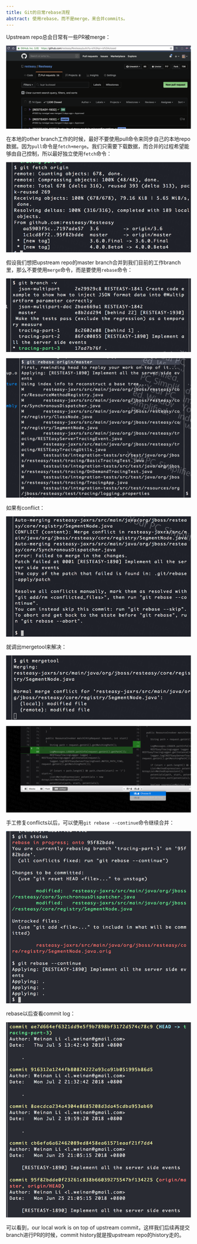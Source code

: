 ```yaml
---
title: Git的日常rebase流程
abstract: 使用rebase，而不是merge，来合并commits。
---
```




Upstream repo总会日常有一些PR被merge：

![](https://raw.githubusercontent.com/liweinan/blogpicbackup/master/data/AE2548F3-589E-4C79-9D58-56310C75E247.png)

在本地的other branch工作的时候，最好不要使用pull命令来同步自己的本地repo数据。因为`pull`命令是`fetch+merge`。我们只需要下载数据，而合并的过程希望能够由自己控制，所以最好独立使用`fetch`命令：

![](https://raw.githubusercontent.com/liweinan/blogpicbackup/master/data/1106D080-C091-498D-9DC1-6C5B642FB91D.png)

假设我们想把upstream repo的master branch合并到我们目前的工作branch里，那么不要使用`merge`命令，而是要使用`rebase`命令：

![](https://raw.githubusercontent.com/liweinan/blogpicbackup/master/data/E1DBC9C0-31AE-4C8E-9C38-F4AAB8CCF480.png)

![](https://raw.githubusercontent.com/liweinan/blogpicbackup/master/data/3F3A83BB-445F-4AB8-AEA0-CC7DBACEE238.png)

如果有conflict：

![](https://raw.githubusercontent.com/liweinan/blogpicbackup/master/data/308AD802-95AE-4B57-AD60-12D5EDA14586.png)

就调出mergetool来解决：

![](https://raw.githubusercontent.com/liweinan/blogpicbackup/master/data/CC28F1E9-6702-4E55-9801-8C01C71A1C2B.png)

![](https://raw.githubusercontent.com/liweinan/blogpicbackup/master/data/7BCD23B3-C0CB-4A2E-8A42-45F4CAFFFB9D.png)

手工修复conflicts以后，可以使用`git rebase --continue`命令继续合并：

![](https://raw.githubusercontent.com/liweinan/blogpicbackup/master/data/00711E97-A3C2-4F6F-A786-49D5BD64B05A.png)

rebase以后查看commit log：

![](https://raw.githubusercontent.com/liweinan/blogpicbackup/master/data/D807C9B1-D93B-4BD0-AA84-DCC5CD6DB67F.png)

可以看到，our local work is on top of upstream commit，这样我们后续再提交branch进行PR的时候，commit history就是按upstream repo的history走的。
